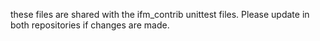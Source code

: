 these files are shared with the ifm_contrib unittest files. 
Please update in both repositories if changes are made.